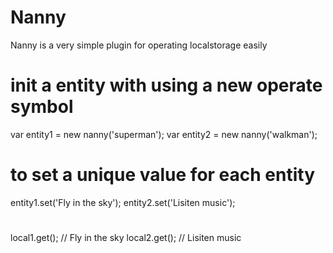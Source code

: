 # Nanny
Nanny is a very simple plugin for operating localstorage easily

# init a entity with using a new operate symbol
var entity1 = new nanny('superman');
var entity2 = new nanny('walkman');

# to set a unique value for each entity
entity1.set('Fly in the sky');
entity2.set('Lisiten music');

#
local1.get();      // Fly in the sky
local2.get();      // Lisiten music
